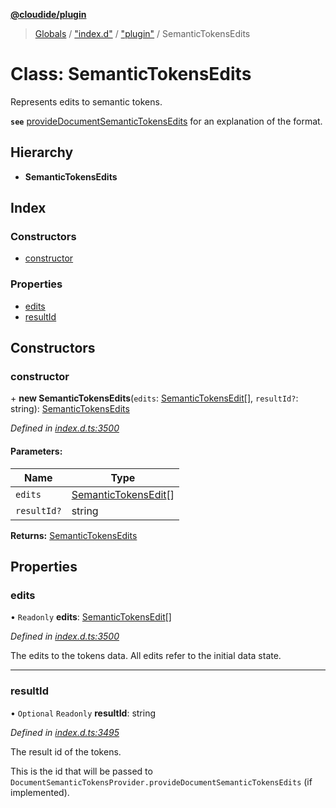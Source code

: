 **[@cloudide/plugin](../README.md)**

> [Globals](../README.md) / ["index.d"](../modules/_index_d_.md) / ["plugin"](../modules/_index_d_._plugin_.md) / SemanticTokensEdits

# Class: SemanticTokensEdits

Represents edits to semantic tokens.

**`see`** [provideDocumentSemanticTokensEdits](#DocumentSemanticTokensProvider.provideDocumentSemanticTokensEdits) for an explanation of the format.

## Hierarchy

* **SemanticTokensEdits**

## Index

### Constructors

* [constructor](_index_d_._plugin_.semantictokensedits.md#constructor)

### Properties

* [edits](_index_d_._plugin_.semantictokensedits.md#edits)
* [resultId](_index_d_._plugin_.semantictokensedits.md#resultid)

## Constructors

### constructor

\+ **new SemanticTokensEdits**(`edits`: [SemanticTokensEdit](_index_d_._plugin_.semantictokensedit.md)[], `resultId?`: string): [SemanticTokensEdits](_index_d_._plugin_.semantictokensedits.md)

*Defined in [index.d.ts:3500](https://github.com/shuyaqian/cloudide-plugin-api/blob/6d83fa1/index.d.ts#L3500)*

#### Parameters:

Name | Type |
------ | ------ |
`edits` | [SemanticTokensEdit](_index_d_._plugin_.semantictokensedit.md)[] |
`resultId?` | string |

**Returns:** [SemanticTokensEdits](_index_d_._plugin_.semantictokensedits.md)

## Properties

### edits

• `Readonly` **edits**: [SemanticTokensEdit](_index_d_._plugin_.semantictokensedit.md)[]

*Defined in [index.d.ts:3500](https://github.com/shuyaqian/cloudide-plugin-api/blob/6d83fa1/index.d.ts#L3500)*

The edits to the tokens data.
All edits refer to the initial data state.

___

### resultId

• `Optional` `Readonly` **resultId**: string

*Defined in [index.d.ts:3495](https://github.com/shuyaqian/cloudide-plugin-api/blob/6d83fa1/index.d.ts#L3495)*

The result id of the tokens.

This is the id that will be passed to `DocumentSemanticTokensProvider.provideDocumentSemanticTokensEdits` (if implemented).

